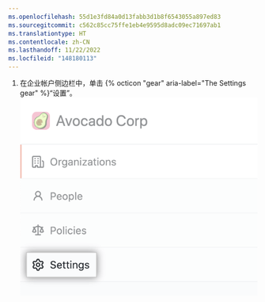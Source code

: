 ```yaml
---
ms.openlocfilehash: 55d1e3fd84a0d13fabb3d1b8f6543055a897ed83
ms.sourcegitcommit: c562c85cc75ffe1eb4e9595d8adc09ec71697ab1
ms.translationtype: HT
ms.contentlocale: zh-CN
ms.lasthandoff: 11/22/2022
ms.locfileid: "148180113"
---
```

1. 在企业帐户侧边栏中，单击 {% octicon "gear" aria-label="The Settings gear" %}“设置”。
  ![企业帐户侧边栏中的“设置”选项卡](/assets/images/help/business-accounts/enterprise-account-settings-tab.png)
  